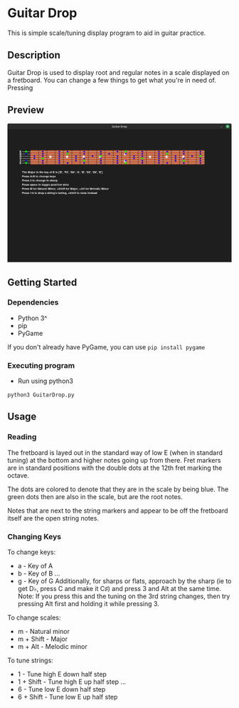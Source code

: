 # Guitar Drop

This is simple scale/tuning display program to aid in guitar practice.

## Description

Guitar Drop is used to display root and regular notes in a scale displayed 
on a fretboard. You can change a few things to get what you're in need of. 
Pressing 

## Preview
![screenshot of version 0.1.9](guitardrop_v_0-1-9.png "Example of output V.0.1.9")

## Getting Started

### Dependencies

* Python 3^
* pip
* PyGame

If you don't already have PyGame, you can use ```pip install pygame```


### Executing program

* Run using python3
```
python3 GuitarDrop.py
```

## Usage

### Reading

The fretboard is layed out in the standard way of low E (when in standard 
tuning) at the bottom and higher notes going up from there. Fret markers 
are in standard positions with the double dots at the 12th fret marking the 
octave.

The dots are colored to denote that they are in the scale by being blue. 
The green dots then are also in the scale, but are the root notes.

Notes that are next to the string markers and appear to be off the 
fretboard itself are the open string notes.

### Changing Keys

To change keys:
* a - Key of A
* b - Key of B
...
* g - Key of G
Additionally, for sharps or flats, approach by the sharp (ie to get D♭, 
press C and make it C♯) and press 3 and Alt at the same time. Note: If 
you press this and the tuning on the 3rd string changes, then try 
pressing Alt first and holding it while pressing 3.

To change scales:
* m - Natural minor
* m + Shift - Major
* m + Alt - Melodic minor

To tune strings:
* 1 - Tune high E down half step
* 1 + Shift - Tune high E up half step
...
* 6 - Tune low E down half step
* 6 + Shift - Tune low E up half step

